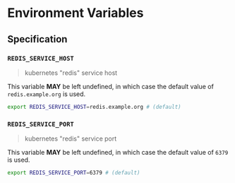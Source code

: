 # Environment Variables

## Specification

### `REDIS_SERVICE_HOST`

> kubernetes "redis" service host

This variable **MAY** be left undefined, in which case the default value
of `redis.example.org` is used.

```bash
export REDIS_SERVICE_HOST=redis.example.org # (default)
```

### `REDIS_SERVICE_PORT`

> kubernetes "redis" service port

This variable **MAY** be left undefined, in which case the default value
of `6379` is used.

```bash
export REDIS_SERVICE_PORT=6379 # (default)
```

